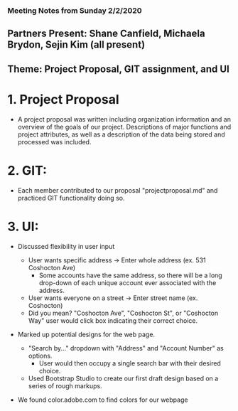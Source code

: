 ### Meeting Notes from Sunday 2/2/2020
## Partners Present: Shane Canfield, Michaela Brydon, Sejin Kim (all present)

## Theme: Project Proposal, GIT assignment, and UI

# 1. Project Proposal
- A project proposal was written including organization information and an overview of the goals of our project. Descriptions of major functions and project attributes, as well as a description of the data being stored and processed was included.

# 2. GIT:
- Each member contributed to our proposal "projectproposal.md" and practiced GIT functionality doing so.

# 3. UI:
- Discussed flexibility in user input
	- User wants specific address -> Enter whole address (ex. 531 Coshocton Ave)
		- Some accounts have the same address, so there will be a long drop-down of each unique account ever associated with the address.
	- User wants everyone on a street -> Enter street name (ex. Coshocton)
    - Did you mean? "Coshocton Ave", "Coshocton St", or "Coshocton Way" user would click box indicating their correct choice.

- Marked up potential designs for the web page.
  - "Search by..." dropdown with "Address" and "Account Number" as options.
    - User would then occupy a single search bar with their desired choice.
  - Used Bootstrap Studio to create our first draft design based on a series of rough markups.

- We found color.adobe.com to find colors for our webpage
